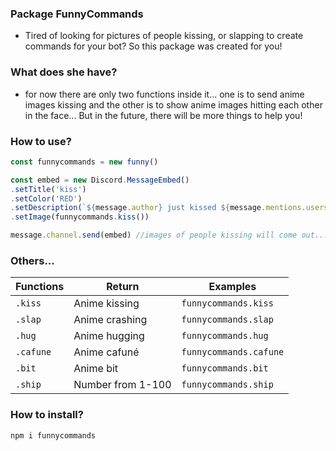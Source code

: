 ### Package FunnyCommands
- Tired of looking for pictures of people kissing, or slapping to create commands for your bot? So this package was created for you!


### What does she have?
- for now there are only two functions inside it... one is to send anime images kissing and the other is to show anime images hitting each other in the face... But in the future, there will be more things to help you!

### How to use?
```js
const funnycommands = new funny()

const embed = new Discord.MessageEmbed()
.setTitle('kiss')
.setColor('RED')
.setDescription(`${message.author} just kissed ${message.mentions.users.first()}`)
.setImage(funnycommands.kiss())

message.channel.send(embed) //images of people kissing will come out...
```

### Others...

  Functions    | Return       |  Examples
------------ | ------------ | ------------
`.kiss`    | Anime kissing  | `funnycommands.kiss`
`.slap`     | Anime crashing | `funnycommands.slap`
`.hug`     | Anime hugging  | `funnycommands.hug`
`.cafune`  | Anime cafuné   | `funnycommands.cafune`
`.bit`     | Anime bit | `funnycommands.bit` 
`.ship`    | Number from 1-100 | `funnycommands.ship`



### How to install?
```js
npm i funnycommands
```
